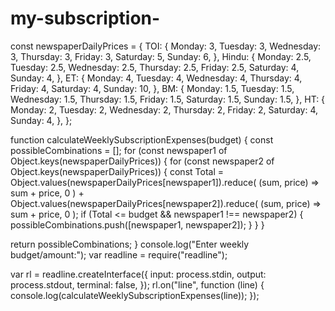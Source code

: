 # my-subscription-






const newspaperDailyPrices = {
  TOI: {
    Monday: 3,
    Tuesday: 3,
    Wednesday: 3,
    Thursday: 3,
    Friday: 3,
    Saturday: 5,
    Sunday: 6,
  },
  Hindu: {
    Monday: 2.5,
    Tuesday: 2.5,
    Wednesday: 2.5,
    Thursday: 2.5,
    Friday: 2.5,
    Saturday: 4,
    Sunday: 4,
  },
  ET: {
    Monday: 4,
    Tuesday: 4,
    Wednesday: 4,
    Thursday: 4,
    Friday: 4,
    Saturday: 4,
    Sunday: 10,
  },
  BM: {
    Monday: 1.5,
    Tuesday: 1.5,
    Wednesday: 1.5,
    Thursday: 1.5,
    Friday: 1.5,
    Saturday: 1.5,
    Sunday: 1.5,
  },
  HT: {
    Monday: 2,
    Tuesday: 2,
    Wednesday: 2,
    Thursday: 2,
    Friday: 2,
    Saturday: 4,
    Sunday: 4,
  },
};

function calculateWeeklySubscriptionExpenses(budget) {
  const possibleCombinations = [];
  for (const newspaper1 of Object.keys(newspaperDailyPrices)) {
    for (const newspaper2 of Object.keys(newspaperDailyPrices)) {
      const Total =
        Object.values(newspaperDailyPrices[newspaper1]).reduce(
          (sum, price) => sum + price,
          0
        ) +
        Object.values(newspaperDailyPrices[newspaper2]).reduce(
          (sum, price) => sum + price,
          0
        );
      if (Total <= budget && newspaper1 !== newspaper2) {
        possibleCombinations.push([newspaper1, newspaper2]);
      }
    }
  }

  return possibleCombinations;
}
console.log("Enter weekly budget/amount:");
var readline = require("readline");

var rl = readline.createInterface({
  input: process.stdin,
  output: process.stdout,
  terminal: false,
});
rl.on("line", function (line) {
  console.log(calculateWeeklySubscriptionExpenses(line));
});

